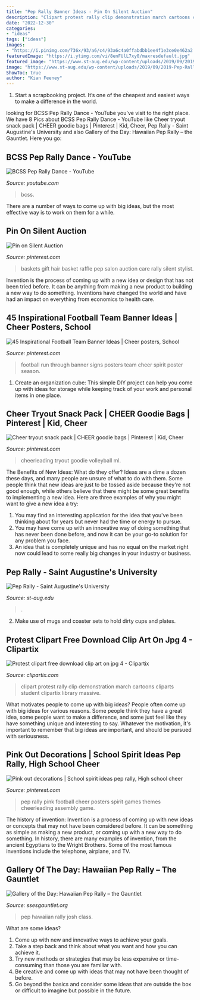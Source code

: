 ```yaml
---
title: "Pep Rally Banner Ideas - Pin On Silent Auction"
description: "Clipart protest rally clip demonstration march cartoons cliparts student clipartix library massive"
date: "2022-12-30"
categories:
- "ideas"
tags: ["ideas"]
images:
- "https://i.pinimg.com/736x/93/a6/c4/93a6c4a0ffabdbb1ee4f1e3ce0e462a2.jpg"
featuredImage: "https://i.ytimg.com/vi/8enFUlL7xy0/maxresdefault.jpg"
featured_image: "https://www.st-aug.edu/wp-content/uploads/2019/09/2019-Pep-Rally-IG-Flyer.jpg"
image: "https://www.st-aug.edu/wp-content/uploads/2019/09/2019-Pep-Rally-IG-Flyer.jpg"
ShowToc: true
author: "Kian Feeney"
---
```



1. Start a scrapbooking project. It’s one of the cheapest and easiest ways to make a difference in the world.

	

		
looking for BCSS Pep Rally Dance - YouTube you've visit to the right place. We have 8 Pics about BCSS Pep Rally Dance - YouTube like Cheer tryout snack pack | CHEER goodie bags | Pinterest | Kid, Cheer, Pep Rally - Saint Augustine&#039;s University and also Gallery of the Day: Hawaiian Pep Rally – the Gauntlet. Here you go:
		
    
## BCSS Pep Rally Dance - YouTube

<img loading=lazy src="https://i.ytimg.com/vi/8enFUlL7xy0/maxresdefault.jpg" onerror="this.onerror=null;this.src='https://tse1.mm.bing.net/th?id=OIP.0QJlIrWzfu_w5fwSAWKvqwHaEK&amp;pid=15.1';" alt="BCSS Pep Rally Dance - YouTube">

_Source: youtube.com_

>bcss. 

	

There are a number of ways to come up with big ideas, but the most effective way is to work on them for a while.

    
## Pin On Silent Auction

<img loading=lazy src="https://i.pinimg.com/736x/19/97/44/199744f8052286964d34babaeaacc0e8--salon-and-spa-pep-rally.jpg" onerror="this.onerror=null;this.src='https://tse1.mm.bing.net/th?id=OIP.wK5d5Za041yQ5HxXKO6hLQHaJ3&amp;pid=15.1';" alt="Pin on Silent Auction">

_Source: pinterest.com_

>baskets gift hair basket raffle pep salon auction care rally silent stylist. 

	

Invention is the process of coming up with a new idea or design that has not been tried before. It can be anything from making a new product to building a new way to do something. Inventions have changed the world and have had an impact on everything from economics to health care.

    
## 45 Inspirational Football Team Banner Ideas | Cheer Posters, School

<img loading=lazy src="https://i.pinimg.com/originals/98/73/d6/9873d68d981597dcd7ed68cd7ba04b2d.jpg" onerror="this.onerror=null;this.src='https://tse2.mm.bing.net/th?id=OIP.NxtYA_bA3OdFa0v5OWegSwHaE8&amp;pid=15.1';" alt="45 Inspirational Football Team Banner Ideas | Cheer posters, School">

_Source: pinterest.com_

>football run through banner signs posters team cheer spirit poster season. 

	

1. Create an organization cube: This simple DIY project can help you come up with ideas for storage while keeping track of your work and personal items in one place.

    
## Cheer Tryout Snack Pack | CHEER Goodie Bags | Pinterest | Kid, Cheer

<img loading=lazy src="https://s-media-cache-ak0.pinimg.com/736x/11/31/28/11312834b046ccd69673498aefcb349c.jpg" onerror="this.onerror=null;this.src='https://tse1.mm.bing.net/th?id=OIP.Gfg4XCLcyJJEbbtouPfVnQHaFj&amp;pid=15.1';" alt="Cheer tryout snack pack | CHEER goodie bags | Pinterest | Kid, Cheer">

_Source: pinterest.com_

>cheerleading tryout goodie volleyball ml. 

	

The Benefits of New Ideas: What do they offer?
Ideas are a dime a dozen these days, and many people are unsure of what to do with them. Some people think that new ideas are just to be tossed aside because they're not good enough, while others believe that there might be some great benefits to implementing a new idea. Here are three examples of why you might want to give a new idea a try: 
1. You may find an interesting application for the idea that you've been thinking about for years but never had the time or energy to pursue. 
2. You may have come up with an innovative way of doing something that has never been done before, and now it can be your go-to solution for any problem you face. 
3. An idea that is completely unique and has no equal on the market right now could lead to some really big changes in your industry or business.

    
## Pep Rally - Saint Augustine&#039;s University

<img loading=lazy src="https://www.st-aug.edu/wp-content/uploads/2019/09/2019-Pep-Rally-IG-Flyer.jpg" onerror="this.onerror=null;this.src='https://tse3.mm.bing.net/th?id=OIP.BQJhYC9YoqFPEuu8bf_SnwHaHa&amp;pid=15.1';" alt="Pep Rally - Saint Augustine&#039;s University">

_Source: st-aug.edu_

>. 

	

2. Make use of mugs and coaster sets to hold dirty cups and plates.

    
## Protest Clipart Free Download Clip Art On Jpg 4 - Clipartix

<img loading=lazy src="http://clipartix.com/wp-content/uploads/2018/03/protest-clipart-2018-30.jpg" onerror="this.onerror=null;this.src='https://tse2.mm.bing.net/th?id=OIP.EvhJiWd0waI9xAgOw1ZcAgHaE8&amp;pid=15.1';" alt="Protest clipart free download clip art on jpg 4 - Clipartix">

_Source: clipartix.com_

>clipart protest rally clip demonstration march cartoons cliparts student clipartix library massive. 

	

What motivates people to come up with big ideas?
People often come up with big ideas for various reasons. Some people think they have a great idea, some people want to make a difference, and some just feel like they have something unique and interesting to say. Whatever the motivation, it's important to remember that big ideas are important, and should be pursued with seriousness.

    
## Pink Out Decorations | School Spirit Ideas Pep Rally, High School Cheer

<img loading=lazy src="https://i.pinimg.com/736x/93/a6/c4/93a6c4a0ffabdbb1ee4f1e3ce0e462a2.jpg" onerror="this.onerror=null;this.src='https://tse4.mm.bing.net/th?id=OIP.ipkc1zYSBDG2iWaRG5M59gDYEg&amp;pid=15.1';" alt="Pink out decorations | School spirit ideas pep rally, High school cheer">

_Source: pinterest.com_

>pep rally pink football cheer posters spirit games themes cheerleading assembly game. 

	

The history of invention:
Invention is a process of coming up with new ideas or concepts that may not have been considered before. It can be something as simple as making a new product, or coming up with a new way to do something. In history, there are many examples of invention, from the ancient Egyptians to the Wright Brothers. Some of the most famous inventions include the telephone, airplane, and TV.

    
## Gallery Of The Day: Hawaiian Pep Rally – The Gauntlet

<img loading=lazy src="https://www.ssesgauntlet.org/wp-content/uploads/2018/10/IMG_0415-e1539962004609.jpg" onerror="this.onerror=null;this.src='https://tse3.mm.bing.net/th?id=OIP.m6NOu4N9v2phupYdUVgZ-gHaJ3&amp;pid=15.1';" alt="Gallery of the Day: Hawaiian Pep Rally – the Gauntlet">

_Source: ssesgauntlet.org_

>pep hawaiian rally josh class. 

	

What are some ideas?
1. Come up with new and innovative ways to achieve your goals. 
2. Take a step back and think about what you want and how you can achieve it. 
3. Try new methods or strategies that may be less expensive or time-consuming than those you are familiar with. 
4. Be creative and come up with ideas that may not have been thought of before. 
5. Go beyond the basics and consider some ideas that are outside the box or difficult to imagine but possible in the future.

